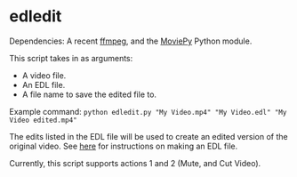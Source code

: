 edledit
=======

Dependencies: A recent [ffmpeg](http://www.ffmpeg.org/download.html), and the [MoviePy](https://github.com/Zulko/moviepy) Python module.

This script takes in as arguments:
* A video file.
* An EDL file.
* A file name to save the edited file to.

Example command: `python edledit.py "My Video.mp4" "My Video.edl" "My Video edited.mp4"`

The edits listed in the EDL file will be used to create an edited version of the original video.
See [here](http://www.mplayerhq.hu/DOCS/HTML/en/edl.html) for instructions on making an EDL file.

Currently, this script supports actions 1 and 2 (Mute, and Cut Video).
